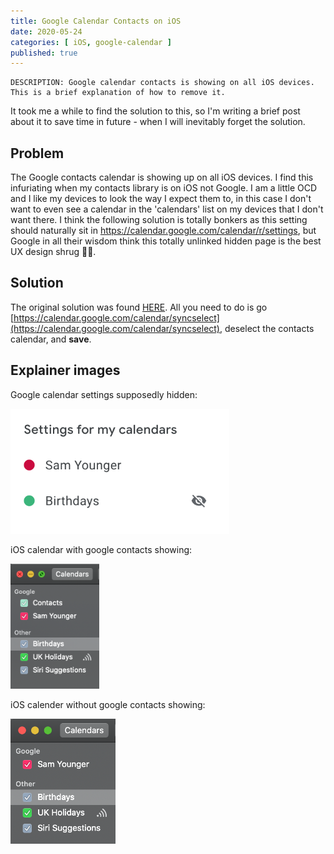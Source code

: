 ```yaml
---
title: Google Calendar Contacts on iOS
date: 2020-05-24
categories: [ iOS, google-calendar ]
published: true
---
```


    DESCRIPTION: Google calendar contacts is showing on all iOS devices. This is a brief explanation of how to remove it.

It took me a while to find the solution to this, so I'm writing a brief post about it to save time in future - when I will inevitably forget the solution.

## Problem
The Google contacts calendar is showing up on all iOS devices. I find this infuriating when my contacts library is on iOS not Google. I am a little OCD and I like my devices to look the way I expect them to, in this case I don't want to even see a calendar in the 'calendars' list on my devices that I don't want there. I think the following solution is totally bonkers as this setting should naturally sit in https://calendar.google.com/calendar/r/settings, but Google in all their wisdom think this totally unlinked hidden page is the best UX design shrug 🤷‍♂️.

## Solution
The original solution was found [HERE](https://support.google.com/calendar/thread/10661398?hl=en). All you need to do is go [https://calendar.google.com/calendar/syncselect](https://calendar.google.com/calendar/syncselect), deselect the contacts calendar, and **save**.

## Explainer images

Google calendar settings supposedly hidden:
<div class="images">
	<img class="center" style="height:200px;" src="../assets/images/google-calendar-explainers/g-settings-supposedly-hidden.png" />
</div>

iOS calendar with google contacts showing:
<div class="images">
	<img class="center" style="height:200px;" src="../assets/images/google-calendar-explainers/ical-with-g-calendar.png" />
</div>

iOS calender without google contacts showing:
<div class="images">
	<img class="center" style="height:200px;" src="../assets/images/google-calendar-explainers/ical-without-g-calendar.png" />
</div>